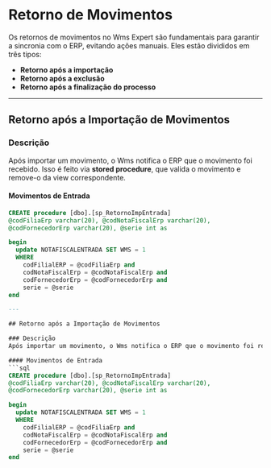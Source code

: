 # Retorno de Movimentos

Os retornos de movimentos no Wms Expert são fundamentais para garantir a sincronia com o ERP, evitando ações manuais. Eles estão divididos em três tipos:  
- **Retorno após a importação**  
- **Retorno após a exclusão**  
- **Retorno após a finalização do processo**  

---

## Retorno após a Importação de Movimentos

### Descrição
Após importar um movimento, o Wms notifica o ERP que o movimento foi recebido. Isso é feito via **stored procedure**, que valida o movimento e remove-o da view correspondente.

#### Movimentos de Entrada
```sql
CREATE procedure [dbo].[sp_RetornoImpEntrada] 
@codFiliaErp varchar(20), @codNotaFiscalErp varchar(20), 
@codFornecedorErp varchar(20), @serie int as

begin
  update NOTAFISCALENTRADA SET WMS = 1 
  WHERE 
    codFilialERP = @codFiliaErp and 
    codNotaFiscalErp = @codNotaFiscalErp and 
    codFornecedorErp = @codFornecedorErp and
    serie = @serie
end

---

## Retorno após a Importação de Movimentos

### Descrição
Após importar um movimento, o Wms notifica o ERP que o movimento foi recebido. Isso é feito via **stored procedure**, que valida o movimento e remove-o da view correspondente.

#### Movimentos de Entrada
```sql
CREATE procedure [dbo].[sp_RetornoImpEntrada] 
@codFiliaErp varchar(20), @codNotaFiscalErp varchar(20), 
@codFornecedorErp varchar(20), @serie int as

begin
  update NOTAFISCALENTRADA SET WMS = 1 
  WHERE 
    codFilialERP = @codFiliaErp and 
    codNotaFiscalErp = @codNotaFiscalErp and 
    codFornecedorErp = @codFornecedorErp and
    serie = @serie
end
